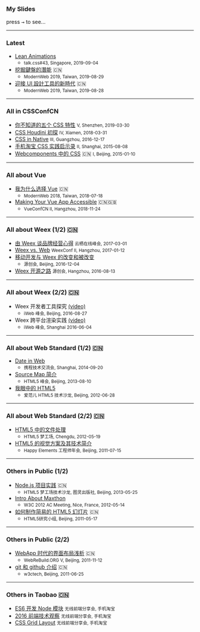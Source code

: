 ### My Slides

press <kbd label="Arrow Right">→</kbd> to see...

----

### Latest

- [Lean Animations](lean-animations)
  - <small>talk.css#43, Singapore, 2019-09-04</small>
- [挖掘鍵盤的潛能](kb-discovery) 🇨🇳
  - <small>ModernWeb 2019, Taiwan, 2019-08-29</small>
- [迎接 UI 設計工具的新時代](ui-design-tools) 🇨🇳
  - <small>ModernWeb 2019, Taiwan, 2019-08-28</small>

----

### All in CSSConfCN

- [你不知道的五个 CSS 特性](five-css-features) <small>V, Shenzhen, 2019-03-30</small>
- [CSS Houdini 初探](css-houdini) <small>IV, Xiamen, 2018-03-31</small>
- [CSS in Native](weex-css) <small>III, Guangzhou, 2016-12-17</small>
- [手机淘宝 CSS 实践启示录](taobao-css-memos) <small>II, Shanghai, 2015-08-08</small>
- [Webcomponents 中的 CSS](css-scoping) 🇨🇳 <small>I, Beijing, 2015-01-10</small>

----

### All about Vue

- [我为什么选择 Vue](why-vue) 🇨🇳
  - <small>ModernWeb 2018, Taiwan, 2018-07-18</small>
- [Making Your Vue App Accessible](vue-a11y-utils) 🇨🇳🇬🇧
  - <small>VueConfCN II, Hangzhou, 2018-11-24</small>

----

### All about Weex (1/2) 🇨🇳

- [由 Weex 谈品牌经营心得](weex-opensource-branding) <small>云栖在线峰会, 2017-03-01</small>
- [Weex vs. Web](weex-web) <small>WeexConf II, Hangzhou, 2017-01-12</small>
- [移动开发与 Weex 的改变和被改变](weex-osc2016-beijing)
  - <small>源创会, Beijing, 2016-12-04</small>
- [Weex 开源之路](weex-osc2016) <small>源创会, Hangzhou, 2016-08-13</small>

----

### All about Weex (2/2) 🇨🇳

- Weex 开发者工具探究 [(video)](https://pan.baidu.com/s/1slF207z)
  - <small>iWeb 峰会, Beijing, 2016-08-27</small>
- Weex 跨平台渲染实践 [(video)](https://pan.baidu.com/s/1i4XFqgH)
  - <small>iWeb 峰会, Shanghai 2016-06-04</small>

----

### All about Web Standard (1/2) 🇨🇳

- [Date in Web](date-in-web)
  - <small>携程技术交流会, Shanghai, 2014-09-20</small>
- [Source Map 简介](source-map-intro)
  - <small>HTML5 峰会, Beijing, 2013-08-10</small>
- [我眼中的 HTML5](my-view-of-html5)
  - <small>爱范儿 HTML5 技术沙龙, Beijing, 2012-06-28</small>

----

### All about Web Standard (2/2) 🇨🇳

- [HTML5 中的文件处理](files-in-html5)
  - <small>HTML5 梦工场, Chengdu, 2012-05-19</small>
- [HTML5 的视觉方案及其技术简介](new-generated-html5-ui)
  - <small>Happy Elements 工程师年会, Beijing, 2011-07-15</small>

----

### Others in Public (1/2)

- [Node.js 项目实践](node-js-practice) 🇨🇳
  - <small>HTML5 梦工场技术沙龙, 图灵出版社, Beijing, 2013-05-25</small>
- [Intro About Maxthon](intro-about-maxthon)
  - <small>W3C 2012 AC Meeting, Nice, France, 2012-05-14</small>
- [如何制作简易的 HTML5 幻灯片](how-to-build-html5-slides) 🇨🇳
  - <small>HTML5研究小组, Beijing, 2011-05-17</small>

----

### Others in Public (2/2)

- [WebApp 时代的界面布局浅析](think-about-webapp-layout) 🇨🇳
  - <small>WebReBuild.ORG V, Beijing, 2011-11-12</small>
- [git 和 github 介绍](learning-git) 🇨🇳
  - <small>w3ctech, Beijing, 2011-06-25</small>

----

### Others in Taobao 🇨🇳

- [ES6 开发 Node 模块](es6-npm) <small>无线前端分享会, 手机淘宝</small>
- [2016 前端技术观察](frontend-2016) <small>无线前端分享会, 手机淘宝</small>
- [CSS Grid Layout](css-grid-layout) <small>无线前端分享会, 手机淘宝</small>
